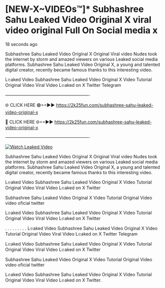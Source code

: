 # [NEW-X~VIDEOs™]* Subhashree Sahu Leaked Video Original X viral video original Full On Social media x

18 seconds ago

Subhashree Sahu Leaked Video Original X Original Viral video Nudes took the internet by storm and amazed viewers on various Leaked social media platforms. Subhashree Sahu Leaked Video Original X, a young and talented digital creator, recently became famous thanks to this interesting video.

L𝚎aked Video Subhashree Sahu Leaked Video Original X Video Tutorial Original Video Viral Video L𝚎aked on X Twitter Telegram

———————————————————-

🌐 CLICK HERE 🟢==►► https://2k25fun.com/subhashree-sahu-leaked-video-original-x

🔴 CLICK HERE 🌐==►► https://2k25fun.com/subhashree-sahu-leaked-video-original-x

———————————————————-

[![Watch Leaked Video](https://miro.medium.com/v2/resize:fit:828/format:webp/1*cilzJN44JGOrTw9NJCrNHA.gif "Watch Leaked Video")](https://2k25fun.com/subhashree-sahu-leaked-video-original-x)

Subhashree Sahu Leaked Video Original X Original Viral video Nudes took the internet by storm and amazed viewers on various Leaked social media platforms. Subhashree Sahu Leaked Video Original X, a young and talented digital creator, recently became famous thanks to this interesting video.

L𝚎aked Video Subhashree Sahu Leaked Video Original X Video Tutorial Original Video Viral Video L𝚎aked on X Twitter

Subhashree Sahu Leaked Video Original X Video Tutorial Original Video video oficial twitter

L𝚎aked Video Subhashree Sahu Leaked Video Original X Video Tutorial Original Video Viral Video L𝚎aked on X Twitter

. . . . . . . . . L𝚎aked Video Subhashree Sahu Leaked Video Original X Video Tutorial Original Video Viral Video L𝚎aked on X Twitter Telegram

L𝚎aked Video Subhashree Sahu Leaked Video Original X Video Tutorial Original Video Viral Video L𝚎aked on X Twitter

Subhashree Sahu Leaked Video Original X Video Tutorial Original Video video oficial twitter

L𝚎aked Video Subhashree Sahu Leaked Video Original X Video Tutorial Original Video Viral Video L𝚎aked on X Twitter.